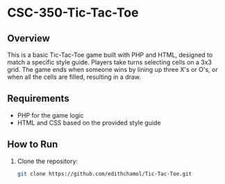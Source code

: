 # CSC-350-Tic-Tac-Toe
## Overview
This is a basic Tic-Tac-Toe game built with PHP and HTML, designed to match a specific style guide. Players take turns selecting cells on a 3x3 grid. The game ends when someone wins by lining up three X's or O's, or when all the cells are filled, resulting in a draw.

## Requirements
- PHP for the game logic
- HTML and CSS based on the provided style guide

## How to Run
1. Clone the repository:
   ```bash
   git clone https://github.com/edithchamol/Tic-Tac-Toe.git
